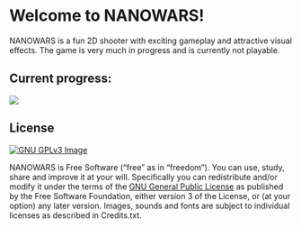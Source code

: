 # Welcome to NANOWARS!

NANOWARS is a fun 2D shooter with exciting gameplay and attractive visual effects.
The game is very much in progress and is currently not playable.

## Current progress:

![](/resources/screenshots/0.1.0/destructable-terrain.gif)

## License
[![GNU GPLv3 Image](https://www.gnu.org/graphics/gplv3-127x51.png)](http://www.gnu.org/licenses/gpl-3.0.en.html)  

NANOWARS is Free Software (“free” as in “freedom”). You can use, study, share and improve it at your
will. Specifically you can redistribute and/or modify it under the terms of the
[GNU General Public License](https://www.gnu.org/licenses/gpl.html) as
published by the Free Software Foundation, either version 3 of the License, or
(at your option) any later version. Images, sounds and fonts are subject to individual licenses as described in Credits.txt.
